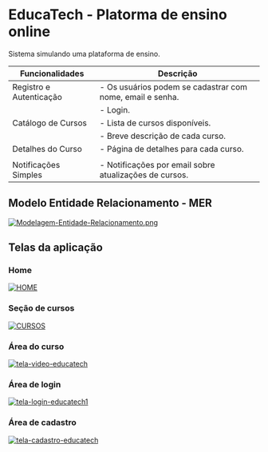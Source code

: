 # EducaTech - Platorma de ensino online

Sistema simulando uma plataforma de ensino.

| Funcionalidades                | Descrição                                                                                      |
|-------------------------------|------------------------------------------------------------------------------------------------|
| Registro e Autenticação        | - Os usuários podem se cadastrar com nome, email e senha.                                      |
|                               | - Login.                                                    |
| Catálogo de Cursos             | - Lista de cursos disponíveis.                                                 |
|                               | - Breve descrição de cada curso.                                                              |
| Detalhes do Curso              | - Página de detalhes para cada curso.                                                         |
|                               |                                             |
| Notificações Simples           | - Notificações por email sobre atualizações de cursos.                                        |



## Modelo Entidade Relacionamento - MER

[![Modelagem-Entidade-Relacionamento.png](https://i.postimg.cc/QCvBhwz5/Modelagem-Entidade-Relacionamento.png)](https://postimg.cc/K3rc5qxv)

## Telas da aplicação

### Home
<a href="https://ibb.co/Kw0rMMw"><img src="https://i.ibb.co/2NnkDDN/HOME.png" alt="HOME" border="0"></a>

### Seção de cursos

<a href="https://ibb.co/VSj3fj0"><img src="https://i.ibb.co/1qvbFvY/CURSOS.png" alt="CURSOS" border="0"></a>

### Área do curso

<a href="https://ibb.co/xjGt0gb"><img src="https://i.ibb.co/Ph4vnWy/tela-video-educatech.png" alt="tela-video-educatech" border="0"></a>

### Área de login

<a href="https://ibb.co/BgZvLKP"><img src="https://i.ibb.co/9qTBn3v/tela-login-educatech1.png" alt="tela-login-educatech1" border="0"></a>

### Área de cadastro

<a href="https://ibb.co/4ff0S8J"><img src="https://i.ibb.co/X44G57V/tela-cadastro-educatech.png" alt="tela-cadastro-educatech" border="0"></a>


